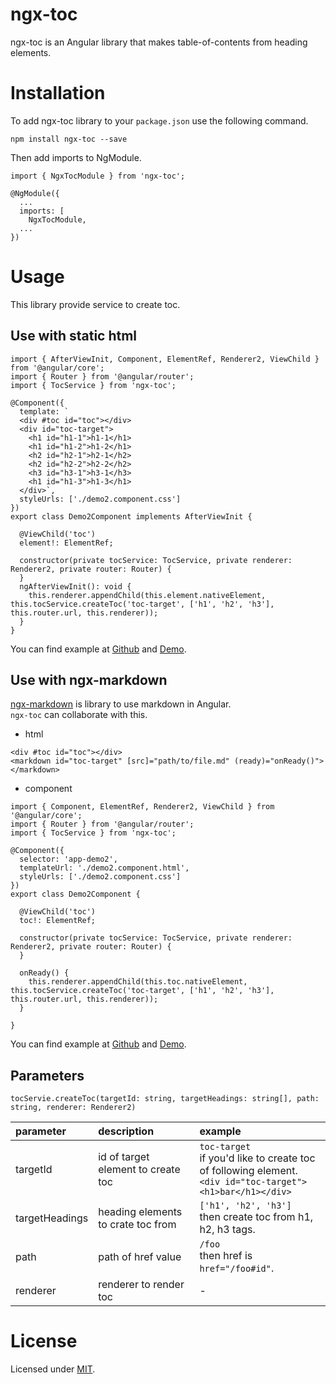 # ngx-toc

ngx-toc is an Angular library that makes table-of-contents from heading elements.

# Installation

To add ngx-toc library to your `package.json` use the following command.

```
npm install ngx-toc --save
```

Then add imports to NgModule.

```
import { NgxTocModule } from 'ngx-toc';

@NgModule({
  ...
  imports: [
    NgxTocModule,
  ...
})
```

# Usage

This library provide service to create toc.

## Use with static html

```
import { AfterViewInit, Component, ElementRef, Renderer2, ViewChild } from '@angular/core';
import { Router } from '@angular/router';
import { TocService } from 'ngx-toc';

@Component({
  template: `
  <div #toc id="toc"></div>
  <div id="toc-target">
    <h1 id="h1-1">h1-1</h1>
    <h1 id="h1-2">h1-2</h1>
    <h2 id="h2-1">h2-1</h2>
    <h2 id="h2-2">h2-2</h2>
    <h3 id="h3-1">h3-1</h3>
    <h1 id="h1-3">h1-3</h1>
  </div>`,
  styleUrls: ['./demo2.component.css']
})
export class Demo2Component implements AfterViewInit {

  @ViewChild('toc') 
  element!: ElementRef;

  constructor(private tocService: TocService, private renderer: Renderer2, private router: Router) {
  }
  ngAfterViewInit(): void {
    this.renderer.appendChild(this.element.nativeElement, this.tocService.createToc('toc-target', ['h1', 'h2', 'h3'], this.router.url, this.renderer));
  }
}
```

You can find example at [Github](https://github.com/HiromasaNojima/ngx-toc/tree/main/src/app/demo1) and [Demo](https://sleepy-knuth-cedceb.netlify.app/demo1).

## Use with ngx-markdown

[ngx-markdown](https://github.com/jfcere/ngx-markdown) is library to use markdown in Angular.<br>
`ngx-toc` can collaborate with this.

- html

```
<div #toc id="toc"></div>
<markdown id="toc-target" [src]="path/to/file.md" (ready)="onReady()"></markdown>
```

- component

```
import { Component, ElementRef, Renderer2, ViewChild } from '@angular/core';
import { Router } from '@angular/router';
import { TocService } from 'ngx-toc';

@Component({
  selector: 'app-demo2',
  templateUrl: './demo2.component.html',
  styleUrls: ['./demo2.component.css']
})
export class Demo2Component {

  @ViewChild('toc') 
  toc!: ElementRef;

  constructor(private tocService: TocService, private renderer: Renderer2, private router: Router) {
  }

  onReady() {
    this.renderer.appendChild(this.toc.nativeElement, this.tocService.createToc('toc-target', ['h1', 'h2', 'h3'], this.router.url, this.renderer));
  }

}
```

You can find example at [Github](https://github.com/HiromasaNojima/ngx-toc/tree/main/src/app/demo2) and [Demo](https://sleepy-knuth-cedceb.netlify.app/demo2).

## Parameters

```
tocServie.createToc(targetId: string, targetHeadings: string[], path: string, renderer: Renderer2)
```

| parameter | description | example |
| :- | :- | :- |
| targetId | id of target element to create toc | `toc-target`<br>if you'd like to create toc of following element.<br>`<div id="toc-target"><h1>bar</h1></div>` |
| targetHeadings | heading elements to crate toc from | `['h1', 'h2', 'h3']`<br>then create toc from h1, h2, h3 tags. |
| path | path of href value | `/foo`<br>then href is `href="/foo#id"`. |
| renderer | renderer to render toc | - |

# License

Licensed under [MIT](https://opensource.org/licenses/MIT).